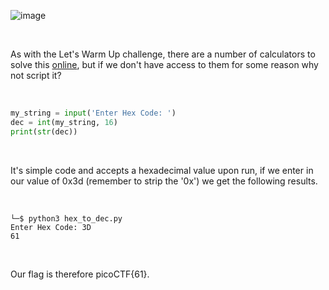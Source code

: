 ![image](https://github.com/jowp-code/ctf/assets/121969489/097c01c2-ecb4-4a27-973d-5e55cac4ecfd)

<br>
<p>As with the Let's Warm Up challenge, there are a number of calculators to solve this <a href="https://www.rapidtables.com/convert/number/hex-to-decimal.html">online</a>, but if we don't have access to them for some reason why not script it?</p>
<br>

```python
my_string = input('Enter Hex Code: ')
dec = int(my_string, 16)
print(str(dec))
```
<br>
<p>It's simple code and accepts a hexadecimal value upon run, if we enter in our value of 0x3d (remember to strip the '0x') we get the following results.</p>
<br>

```shell
└─$ python3 hex_to_dec.py
Enter Hex Code: 3D
61
```
<br>
<p>Our flag is therefore picoCTF{61}.</p>
